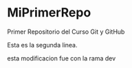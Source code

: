 # MiPrimerRepo
Primer Repositorio del Curso Git y GitHub

Esta es la segunda linea.

esta modificacion fue con la rama dev
